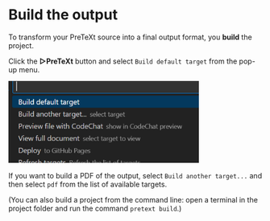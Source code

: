 # Build the output

To transform your PreTeXt source into a final output format, you **build** the project.

Click the  **▷PreTeXt** button and select `Build default target` from the pop-up menu.

<img src="build.png" alt="Build default target" width="75%">

If you want to build a PDF of the output, select `Build another target...` and then select `pdf` from the list of available targets.

(You can also build a project from the command line: open a terminal in the project folder and run the command `pretext build`.)